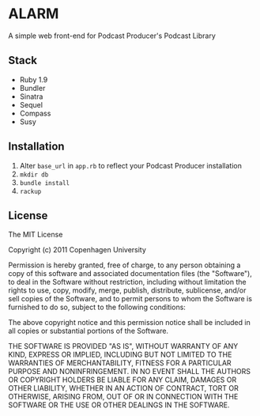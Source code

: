 # ALARM

A simple web front-end for Podcast Producer's Podcast Library

## Stack
* Ruby 1.9
* Bundler
* Sinatra
* Sequel
* Compass
* Susy

## Installation

1. Alter `base_url` in `app.rb` to reflect your Podcast Producer installation
2. `mkdir db`
3. `bundle install`
4. `rackup`

## License

The MIT License

Copyright (c) 2011 Copenhagen University

Permission is hereby granted, free of charge, to any person obtaining a copy
of this software and associated documentation files (the "Software"), to deal
in the Software without restriction, including without limitation the rights
to use, copy, modify, merge, publish, distribute, sublicense, and/or sell
copies of the Software, and to permit persons to whom the Software is
furnished to do so, subject to the following conditions:

The above copyright notice and this permission notice shall be included in
all copies or substantial portions of the Software.

THE SOFTWARE IS PROVIDED "AS IS", WITHOUT WARRANTY OF ANY KIND, EXPRESS OR
IMPLIED, INCLUDING BUT NOT LIMITED TO THE WARRANTIES OF MERCHANTABILITY,
FITNESS FOR A PARTICULAR PURPOSE AND NONINFRINGEMENT. IN NO EVENT SHALL THE
AUTHORS OR COPYRIGHT HOLDERS BE LIABLE FOR ANY CLAIM, DAMAGES OR OTHER
LIABILITY, WHETHER IN AN ACTION OF CONTRACT, TORT OR OTHERWISE, ARISING FROM,
OUT OF OR IN CONNECTION WITH THE SOFTWARE OR THE USE OR OTHER DEALINGS IN
THE SOFTWARE.
